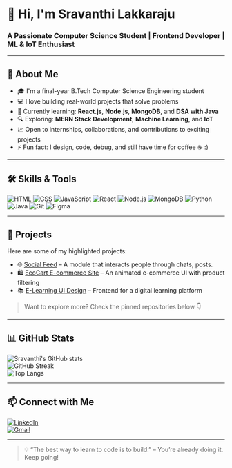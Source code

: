 # 👋 Hi, I'm Sravanthi Lakkaraju  
### A Passionate Computer Science Student | Frontend Developer | ML & IoT Enthusiast

---

## 🚀 About Me
- 🎓 I'm a final-year B.Tech Computer Science Engineering student
- 💻 I love building real-world projects that solve problems
- 🌱 Currently learning: **React.js**, **Node.js**, **MongoDB**, and **DSA with Java**
- 🔍 Exploring: **MERN Stack Development**, **Machine Learning**, and **IoT**
- 📈 Open to internships, collaborations, and contributions to exciting projects
- ⚡ Fun fact: I design, code, debug, and still have time for coffee ☕ :)

---

## 🛠️ Skills & Tools

![HTML](https://img.shields.io/badge/-HTML5-E34F26?logo=html5&logoColor=white)
![CSS](https://img.shields.io/badge/-CSS3-1572B6?logo=css3&logoColor=white)
![JavaScript](https://img.shields.io/badge/-JavaScript-F7DF1E?logo=javascript&logoColor=black)
![React](https://img.shields.io/badge/-React-61DAFB?logo=react&logoColor=black)
![Node.js](https://img.shields.io/badge/-Node.js-339933?logo=node.js&logoColor=white)
![MongoDB](https://img.shields.io/badge/-MongoDB-47A248?logo=mongodb&logoColor=white)
![Python](https://img.shields.io/badge/-Python-3776AB?logo=python&logoColor=white)
![Java](https://img.shields.io/badge/-Java-007396?logo=java&logoColor=white)
![Git](https://img.shields.io/badge/-Git-F05032?logo=git&logoColor=white)
![Figma](https://img.shields.io/badge/-Figma-F24E1E?logo=figma&logoColor=white)

---

## 🧠 Projects

Here are some of my highlighted projects:

- 🌐 [Social Feed](https://github.com/Sravanthi2712/Social_Feed.git) – A module that interacts people through chats, posts.
- 🛍️ [EcoCart E-commerce Site](https://github.com/Sravanthi2712/E-commerce.git) – An animated e-commerce UI with product filtering  
- 📚 [E-Learning UI Design](https://github.com/Sravanthi2712/e-learning-frontend) – Frontend for a digital learning platform

> Want to explore more? Check the pinned repositories below 👇

---

## 📊 GitHub Stats

![Sravanthi's GitHub stats](https://github-readme-stats.vercel.app/api?username=Sravanthi2712&show_icons=true&theme=dracula)  
![GitHub Streak](https://streak-stats.demolab.com/?user=Sravanthi2712&theme=dark)  
![Top Langs](https://github-readme-stats.vercel.app/api/top-langs/?username=Sravanthi2712&layout=compact&theme=gruvbox)

---

## 📫 Connect with Me

[![LinkedIn](https://img.shields.io/badge/-LinkedIn-blue?logo=linkedin&logoColor=white)](https://www.linkedin.com/in/sravanthi-lakkaraju-b54535317/)  
[![Gmail](https://img.shields.io/badge/-Email-D14836?logo=gmail&logoColor=white)](mailto:lakkarajusravanthi@gmail.com)

---

> 💡 “The best way to learn to code is to build.” – You’re already doing it. Keep going!
